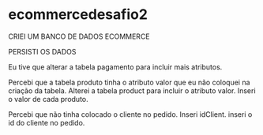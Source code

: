 # ecommercedesafio2
CRIEI UM BANCO DE DADOS ECOMMERCE

PERSISTI OS DADOS

Eu tive que alterar a tabela pagamento para incluir mais atributos.

Percebi que a tabela produto tinha o atributo valor que eu não coloquei na criação da tabela.
Alterei a tabela product para incluir o atributo valor.
Inseri o valor de cada produto.

Percebi que não tinha colocado o cliente no pedido. Inseri idClient.
inseri o id do cliente no pedido.




